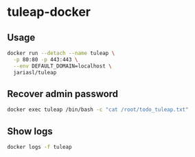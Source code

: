 # tuleap-docker

## Usage
```sh
docker run --detach --name tuleap \
  -p 80:80 -p 443:443 \
  --env DEFAULT_DOMAIN=localhost \
  jariasl/tuleap
```

## Recover admin password
```sh
docker exec tuleap /bin/bash -c "cat /root/todo_tuleap.txt"
```

## Show logs
```sh
docker logs -f tuleap
```

